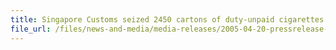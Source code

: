 ```yaml
---
title: Singapore Customs seized 2450 cartons of duty-unpaid cigarettes
file_url: /files/news-and-media/media-releases/2005-04-20-pressrelease-DUcig.pdf
---
```

